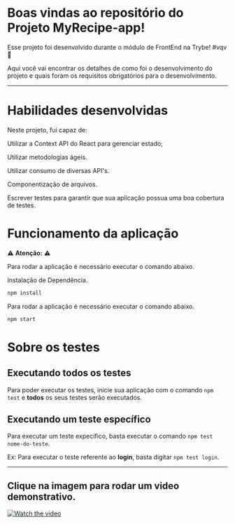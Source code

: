# Boas vindas ao repositório do Projeto MyRecipe-app!

Esse projeto foi desenvolvido durante o módulo de FrontEnd na Trybe! #vqv 🚀

Aqui você vai encontrar os detalhes de como foi o desenvolvimento do projeto e quais foram os requisitos obrigatórios para o desenvolvimento.

---

# Habilidades desenvolvidas

Neste projeto, fui capaz de:

Utilizar a Context API do React para gerenciar estado;

Utilizar metodologias ágeis.

Utilizar consumo de diversas API's.

Componentização de arquivos.

Escrever testes para garantir que sua aplicação possua uma boa cobertura de testes.


# Funcionamento da aplicação

⚠ **Atenção:** ⚠

Para rodar a aplicação é necessário executar o comando abaixo.

Instalação de Dependência.
```sh
npm install
```

Para rodar a aplicação é necessário executar o comando abaixo.
```sh
npm start
```

# Sobre os testes
## Executando todos os testes

Para poder executar os testes, inicie sua aplicação com o comando `npm test` e **todos** os seus testes serão executados.

## Executando um teste específico

Para executar um teste expecífico, basta executar o comando `npm test nome-do-teste`.

Ex: Para executar o teste referente ao **login**, basta digitar `npm test login`.

---
## Clique na imagem para rodar um video demonstrativo.

[![Watch the video](https://user-images.githubusercontent.com/98183352/179066953-4e7e68a4-744c-4fde-ba35-6525a411bbb1.png)](https://user-images.githubusercontent.com/98183352/179066487-abb5edf9-3fef-4411-8b73-17bdcfc8523f.mp4)

